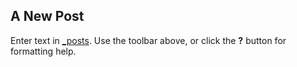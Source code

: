 ## A New Post

Enter text in [_posts](http://daringfireball.net/projects/_posts/). Use the toolbar above, or click the **?** button for formatting help.
